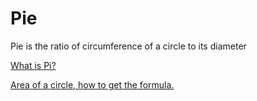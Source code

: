 # Pie

Pie is the ratio of circumference of a circle to its diameter

[What is Pi?](https://www.youtube.com/watch?v=DLcjed7qy4I)

[Area of a circle, how to get the formula.](https://www.youtube.com/watch?v=YokKp3pwVFc)
